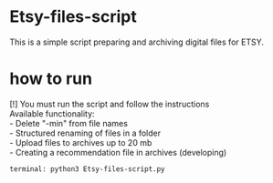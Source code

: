 # Etsy-files-script
This is a simple script preparing and archiving digital files for ETSY.

# how to run  
[!] You must run the script and follow the instructions  
    Available functionality:  
        - Delete "-min" from file names  
        - Structured renaming of files in a folder  
        - Upload files to archives up to 20 mb  
        - Creating a recommendation file in archives (developing)  

~~~~~~~~~~~~~~~~~~~~~~~~~~~~~~~~~~~~~~~~~~~~~~~~~~~~~~~~~
terminal: python3 Etsy-files-script.py 
~~~~~~~~~~~~~~~~~~~~~~~~~~~~~~~~~~~~~~~~~~~~~~~~~~~~~~~~~